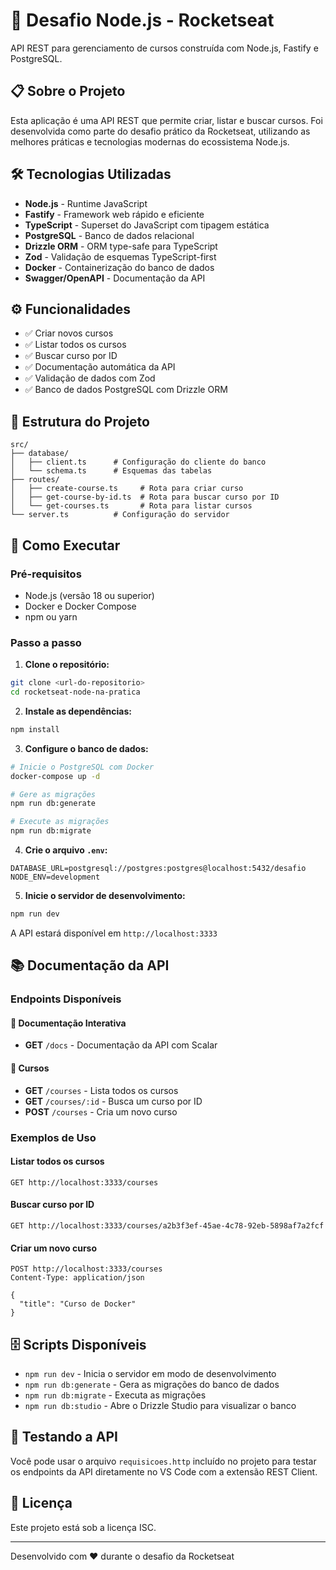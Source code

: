 # 🚀 Desafio Node.js - Rocketseat

API REST para gerenciamento de cursos construída com Node.js, Fastify e PostgreSQL.

## 📋 Sobre o Projeto

Esta aplicação é uma API REST que permite criar, listar e buscar cursos. Foi desenvolvida como parte do desafio prático da Rocketseat, utilizando as melhores práticas e tecnologias modernas do ecossistema Node.js.

## 🛠️ Tecnologias Utilizadas

- **Node.js** - Runtime JavaScript
- **Fastify** - Framework web rápido e eficiente
- **TypeScript** - Superset do JavaScript com tipagem estática
- **PostgreSQL** - Banco de dados relacional
- **Drizzle ORM** - ORM type-safe para TypeScript
- **Zod** - Validação de esquemas TypeScript-first
- **Docker** - Containerização do banco de dados
- **Swagger/OpenAPI** - Documentação da API

## ⚙️ Funcionalidades

- ✅ Criar novos cursos
- ✅ Listar todos os cursos
- ✅ Buscar curso por ID
- ✅ Documentação automática da API
- ✅ Validação de dados com Zod
- ✅ Banco de dados PostgreSQL com Drizzle ORM

## 📁 Estrutura do Projeto

```
src/
├── database/
│   ├── client.ts      # Configuração do cliente do banco
│   └── schema.ts      # Esquemas das tabelas
├── routes/
│   ├── create-course.ts     # Rota para criar curso
│   ├── get-course-by-id.ts  # Rota para buscar curso por ID
│   └── get-courses.ts       # Rota para listar cursos
└── server.ts          # Configuração do servidor
```

## 🚀 Como Executar

### Pré-requisitos

- Node.js (versão 18 ou superior)
- Docker e Docker Compose
- npm ou yarn

### Passo a passo

1. **Clone o repositório:**
```bash
git clone <url-do-repositorio>
cd rocketseat-node-na-pratica
```

2. **Instale as dependências:**
```bash
npm install
```

3. **Configure o banco de dados:**
```bash
# Inicie o PostgreSQL com Docker
docker-compose up -d

# Gere as migrações
npm run db:generate

# Execute as migrações
npm run db:migrate
```

4. **Crie o arquivo `.env`:**
```env
DATABASE_URL=postgresql://postgres:postgres@localhost:5432/desafio
NODE_ENV=development
```

5. **Inicie o servidor de desenvolvimento:**
```bash
npm run dev
```

A API estará disponível em `http://localhost:3333`

## 📚 Documentação da API

### Endpoints Disponíveis

#### 📖 Documentação Interativa
- **GET** `/docs` - Documentação da API com Scalar

#### 🎯 Cursos
- **GET** `/courses` - Lista todos os cursos
- **GET** `/courses/:id` - Busca um curso por ID
- **POST** `/courses` - Cria um novo curso

### Exemplos de Uso

#### Listar todos os cursos
```http
GET http://localhost:3333/courses
```

#### Buscar curso por ID
```http
GET http://localhost:3333/courses/a2b3f3ef-45ae-4c78-92eb-5898af7a2fcf
```

#### Criar um novo curso
```http
POST http://localhost:3333/courses
Content-Type: application/json

{
  "title": "Curso de Docker"
}
```

## 🗄️ Scripts Disponíveis

- `npm run dev` - Inicia o servidor em modo de desenvolvimento
- `npm run db:generate` - Gera as migrações do banco de dados
- `npm run db:migrate` - Executa as migrações
- `npm run db:studio` - Abre o Drizzle Studio para visualizar o banco

## 🧪 Testando a API

Você pode usar o arquivo `requisicoes.http` incluído no projeto para testar os endpoints da API diretamente no VS Code com a extensão REST Client.

## 📄 Licença

Este projeto está sob a licença ISC.

---

Desenvolvido com ❤️ durante o desafio da Rocketseat